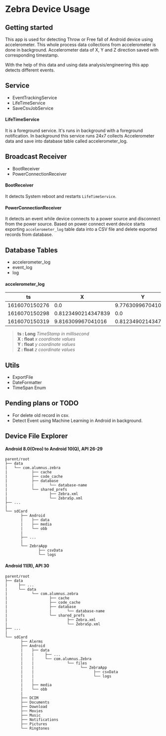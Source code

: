 # Zebra Device Usage 

## Getting started
This app is used for detecting Throw or Free fall of Android device using accelerometer. This whole process data collections from accelerometer is done in background. 
Accelerometer data of X, Y and Z direction saved with corresponding timestamp.

With the help of this data and using data analysis/engineering this app detects different events.


## Service
* EventTrackingService
* LifeTimeService
* SaveCsvJobService

#### LifeTimeService
It is a foreground service. It's runs in background with a foreground notification. In background this service runs 24x7 collects
Accelerometer data and save into database table called accelerometer_log.


## Broadcast Receiver
* BootReceiver
* PowerConnectionReceiver

#### BootReceiver
It detects System reboot and restarts `LifeTimeService`. 

#### PowerConnectionReceiver
It detects an event while device connects to a power source and disconnect from the power source.
Based on power connect event device starts exporting `accelerometer_log` table data into a CSV file and delete exported records from database.



## Database Tables
* accelerometer_log
* event_log
* log

#### accelerometer_log
|ts  |X    |Y    |Z  |
|----|-----|-----|---|
|1616070150276|0.0|	9.776309967041016|	0.8123490214347839|
|1616070150298|	0.8123490214347839|0.0|9.816309967041016|
|1616070150319|9.816309967041016|0.8123490214347839|0.0|

>**ts : Long**  *TimeStamp in millisecond*    
>**X  : float**  *x coordinate values*     
>**Y  : float**  *y coordinate values*     
>**Z  : float**  *z coordinate values*          

## Utils
* ExportFile
* DateFormatter
* TimeSpan Enum

## Pending plans or TODO
* For delete old record in csv.
* Detect Event using Machine Learning in Android in background.


## Device File Explorer
#### Android 8.0(Oreo) to Android 10(Q), API 26-29
```
parent/root
├── data
|   └── com.alumnus.zebra
|           ├── cache
|           ├── code_cache
|           ├── database
|           |       └── database-name
|           └── shared_prefs
|                   ├── Zebra.xml
|                   └── ZebraSp.xml
├── ...
|
└── sdCard
       ├── Android
       |    ├── data 
       |    ├── media
       |    └── obb
       |
       ├── ...
       |
       └── ZebraApp
               ├── csvData
               └── logs
```
#### Android 11(R), API 30
```
parent/root
├── data
|     ├── ...
|     └── data
|           └── com.alumnus.zebra
|                   ├── cache
|                   ├── code_cache
|                   ├── database
|                   |       └── database-name
|                   └── shared_prefs
|                           ├── Zebra.xml
|                           └── ZebraSp.xml
├── ...
|
└── sdCard
       ├── Alerms
       ├── Android
       |    ├── data 
       |    |     ├── ...
       |    |     └── com.alumnus.Zebra
       |    |               └── files
       |    |                     └── ZebraApp
       |    |                           ├── csvData
       |    |                           └── logs
       |    |
       |    ├── media
       |    └── obb
       |
       ├── DCIM
       ├── Documents
       ├── Download
       ├── Movies
       ├── Music
       ├── Notifications
       ├── Pictures
       └── Ringtones
```